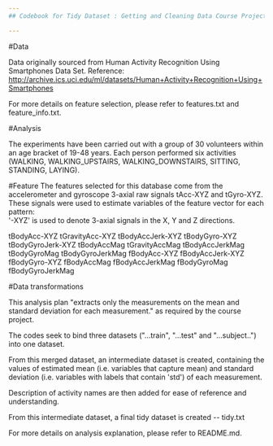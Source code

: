 ```yaml
---
## Codebook for Tidy Dataset : Getting and Cleaning Data Course Project

---
```


#Data
 
Data originally sourced from Human Activity Recognition Using Smartphones Data Set. Reference: http://archive.ics.uci.edu/ml/datasets/Human+Activity+Recognition+Using+Smartphones 

For more details on feature selection, please refer to features.txt and feature_info.txt. 

#Analysis

The experiments have been carried out with a group of 30 volunteers within an age bracket of 19-48 years. Each person performed six activities (WALKING, WALKING_UPSTAIRS, WALKING_DOWNSTAIRS, SITTING, STANDING, LAYING).


#Feature
The features selected for this database come from the accelerometer and gyroscope 3-axial raw signals tAcc-XYZ and tGyro-XYZ.
These signals were used to estimate variables of the feature vector for each pattern:  
'-XYZ' is used to denote 3-axial signals in the X, Y and Z directions.

tBodyAcc-XYZ
tGravityAcc-XYZ
tBodyAccJerk-XYZ
tBodyGyro-XYZ
tBodyGyroJerk-XYZ
tBodyAccMag
tGravityAccMag
tBodyAccJerkMag
tBodyGyroMag
tBodyGyroJerkMag
fBodyAcc-XYZ
fBodyAccJerk-XYZ
fBodyGyro-XYZ
fBodyAccMag
fBodyAccJerkMag
fBodyGyroMag
fBodyGyroJerkMag

#Data transformations

This analysis plan "extracts only the measurements on the mean and standard deviation for each measurement." as required by the course project.

The codes seek to bind three datasets ("...train", "...test" and "...subject..") into one dataset. 

From this merged dataset, an intermediate dataset is created, containing the values of estimated mean (i.e. variables that capture mean) and standard deviation (i.e. variables with labels that contain 'std') of each measurement.

Description of activity names are then added for ease of reference and understanding. 

From this intermediate dataset, a final tidy dataset is created -- tidy.txt 

For more details on analysis explanation, please refer to README.md.
